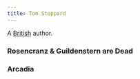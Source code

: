 ```yaml
---
title: Tom Stoppard
---
```


A [British](../index.html) author.

### Rosencranz & Guildenstern are Dead

### Arcadia
